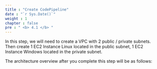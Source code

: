 ```yaml
---
title : "Create CodePipeline"
date : "`r Sys.Date()`"
weight : 1
chapter : false
pre : " <b> 4.1 </b> "
---
```


In this step, we will need to create a VPC with 2 public / private subnets. Then create 1 EC2 Instance Linux located in the public subnet, 1 EC2 Instance Windows located in the private subnet.

The architecture overview after you complete this step will be as follows:

